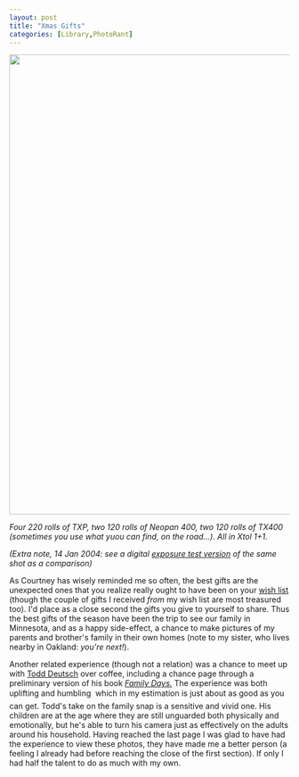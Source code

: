 ```yaml
---
layout: post
title: "Xmas Gifts"
categories: [Library,PhotoRant]
---
```

<img src="/pix2005/xmas.jpg" width=807 height=825 border=0>

<i>Four 220 rolls of TXP, two 120 rolls of Neopan 400, two 120 rolls of TX400 (sometimes you use what yuou can find, on the road...). All in Xtol 1+1.</i>

<i>(Extra note, 14 Jan 2004: see a digital <a href="/blog/archives/000361.html">exposure test version</a> of the same shot as a comparison)</i>

As Courtney has wisely reminded me so often, the best gifts are the unexpected ones that you realize really ought to have been on your <a href="http://amazon.com/gp/registry/2HRXV07WNELY3" target="_blank">wish list</a> (though the couple of gifts I received <i>from</i> my wish list are most treasured too). I'd place as a close second the gifts you give to yourself to share. Thus the best gifts of the season have been the trip to see our family in Minnesota, and as a happy side-effect, a chance to make pictures of my parents and brother's family in their own homes (note to my sister, who lives nearby in Oakland: <i>you're next!</i>).

Another related experience (though not a relation) was a chance to meet up with <a href="http://www.todddeutsch.com/" target="_blank">Todd Deutsch</a> over coffee, including a chance page through a preliminary version of his book <a href="http://www.todddeutsch.com/familydays.html" target="_blank"><i>Family Days.</i></a> The experience was both uplifting and humbling &#151; which in my estimation is just about as good as you can get. Todd's take on the family snap is a sensitive and vivid one. His children are at the age where they are still unguarded both physically and emotionally, but he's able to turn his camera just as effectively on the adults around his household. Having reached the last page I was glad to have had the experience to view these photos, they have made me a better person (a feeling I already had before reaching the close of the first section). If only I had half the talent to do as much with my own.

